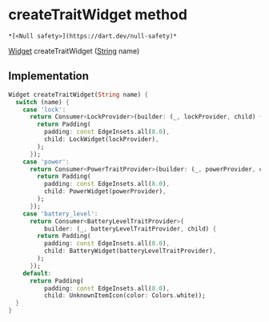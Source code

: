 


# createTraitWidget method




    *[<Null safety>](https://dart.dev/null-safety)*




[Widget](https://api.flutter.dev/flutter/widgets/Widget-class.html) createTraitWidget
([String](https://api.flutter.dev/flutter/dart-core/String-class.html) name)








## Implementation

```dart
Widget createTraitWidget(String name) {
  switch (name) {
    case 'lock':
      return Consumer<LockProvider>(builder: (_, lockProvider, child) {
        return Padding(
          padding: const EdgeInsets.all(8.0),
          child: LockWidget(lockProvider),
        );
      });
    case 'power':
      return Consumer<PowerTraitProvider>(builder: (_, powerProvider, child) {
        return Padding(
          padding: const EdgeInsets.all(8.0),
          child: PowerWidget(powerProvider),
        );
      });
    case 'battery_level':
      return Consumer<BatteryLevelTraitProvider>(
          builder: (_, batteryLevelTraitProvider, child) {
        return Padding(
          padding: const EdgeInsets.all(8.0),
          child: BatteryWidget(batteryLevelTraitProvider),
        );
      });
    default:
      return Padding(
          padding: const EdgeInsets.all(8.0),
          child: UnknownItemIcon(color: Colors.white));
  }
}
```







